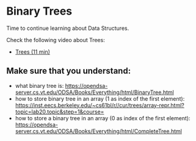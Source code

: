 # Binary Trees
Time to continue learning about Data Structures.

Check the following video about Trees:
- [Trees (11 min)](https://www.coursera.org/lecture/data-structures/trees-95qda)

## Make sure that you understand:

- what binary tree is: https://opendsa-server.cs.vt.edu/ODSA/Books/Everything/html/BinaryTree.html
- how to store binary tree in an array (1 as index of the first element): https://inst.eecs.berkeley.edu/~cs61bl/r//cur/trees/array-repr.html?topic=lab20.topic&step=1&course=
- how to store a binary tree in an array (0 as index of the first element): https://opendsa-server.cs.vt.edu/ODSA/Books/Everything/html/CompleteTree.html
